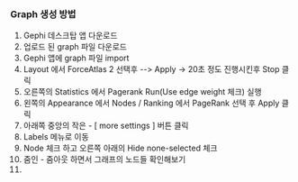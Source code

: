 ### Graph 생성 방법

1. Gephi 데스크탑 앱 다운로드
2. 업로드 된 graph 파일 다운로드
3. Gephi 앱에 graph 파일 import
4. Layout 에서 ForceAtlas 2 선택후 --> Apply -> 20초 정도 진행시킨후 Stop 클릭
5. 오른쪽의 Statistics 에서 Pagerank Run(Use edge weight 체크) 실행 
6. 왼쪽의 Appearance 에서 Nodes / Ranking 에서 PageRank 선택 후 Apply 클릭
7. 아래쪽 중앙의 작은 - [ more settings ] 버튼 클릭
8. Labels 메뉴로 이동
9. Node 체크 하고 오른쪽 아래의 Hide none-selected 체크
10. 줌인 - 줌아웃 하면서 그래프의 노드들 확인해보기
11. 
